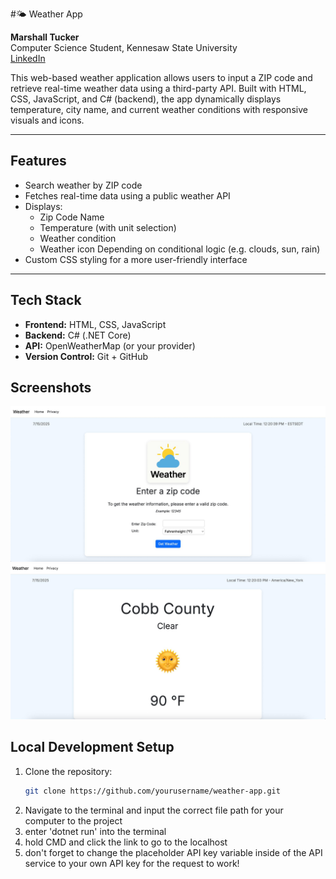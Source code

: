 #🌤️ Weather App

**Marshall Tucker**  
Computer Science Student, Kennesaw State University  
[LinkedIn](https://www.linkedin.com/in/marshall-tucker)


This web-based weather application allows users to input a ZIP code and retrieve real-time weather data using a third-party API. Built with HTML, CSS, JavaScript, and C# (backend), the app dynamically displays temperature, city name, and current weather conditions with responsive visuals and icons.

---

## Features

- Search weather by ZIP code
- Fetches real-time data using a public weather API
- Displays:
  - Zip Code Name
  - Temperature (with unit selection)
  - Weather condition
  - Weather icon Depending on conditional logic (e.g. clouds, sun, rain)
- Custom CSS styling for a more user-friendly interface

---

## Tech Stack

- **Frontend:** HTML, CSS, JavaScript
- **Backend:** C# (.NET Core)
- **API:** OpenWeatherMap (or your provider)
- **Version Control:** Git + GitHub

## Screenshots
![Homepage](./Images/enter-zip-page.jpg)
![Weather Result](./Images/weather-result-page.jpg)

## Local Development Setup

1. Clone the repository:
   ```bash
   git clone https://github.com/yourusername/weather-app.git

2. Navigate to the terminal and input the correct file path for your computer to the project
3. enter 'dotnet run' into the terminal
4. hold CMD and click the link to go to the localhost
5. don't forget to change the placeholder API key variable inside of the API service to your own API key for the request to work!

